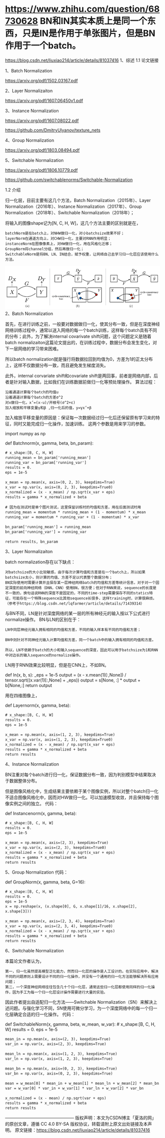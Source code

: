 https://www.zhihu.com/question/68730628
BN和IN其实本质上是同一个东西，只是IN是作用于单张图片，但是BN作用于一个batch。  
===========================================================================
https://blog.csdn.net/liuxiao214/article/details/81037416
1、综述
1.1 论文链接

1、Batch Normalization

https://arxiv.org/pdf/1502.03167.pdf

2、Layer Normalizaiton

https://arxiv.org/pdf/1607.06450v1.pdf

3、Instance Normalization

https://arxiv.org/pdf/1607.08022.pdf

https://github.com/DmitryUlyanov/texture_nets

4、Group Normalization

https://arxiv.org/pdf/1803.08494.pdf

5、Switchable Normalization

https://arxiv.org/pdf/1806.10779.pdf

https://github.com/switchablenorms/Switchable-Normalization

1.2 介绍

归一化层，目前主要有这几个方法，Batch Normalization（2015年）、Layer Normalization（2016年）、Instance Normalization（2017年）、Group Normalization（2018年）、Switchable Normalization（2018年）；

将输入的图像shape记为[N, C, H, W]，这几个方法主要的区别就是在，

    batchNorm是在batch上，对NHW做归一化，对小batchsize效果不好；
    layerNorm在通道方向上，对CHW归一化，主要对RNN作用明显；
    instanceNorm在图像像素上，对HW做归一化，用在风格化迁移；
    GroupNorm将channel分组，然后再做归一化；
    SwitchableNorm是将BN、LN、IN结合，赋予权重，让网络自己去学习归一化层应该使用什么方法。
![figure3](https://github.com/lix3972/papers/blob/master/CycleGan/picture/Figure3.png)    
2、Batch Normalization

首先，在进行训练之前，一般要对数据做归一化，使其分布一致，但是在深度神经网络训练过程中，通常以送入网络的每一个batch训练，这样每个batch具有不同的分布；此外，为了解决internal covarivate shift问题，这个问题定义是随着batch normalizaiton这篇论文提出的，在训练过程中，数据分布会发生变化，对下一层网络的学习带来困难。

所以batch normalization就是强行将数据拉回到均值为0，方差为1的正太分布上，这样不仅数据分布一致，而且避免发生梯度消失。

此外，internal corvariate shift和covariate shift是两回事，前者是网络内部，后者是针对输入数据，比如我们在训练数据前做归一化等预处理操作。
算法过程：

    沿着通道计算每个batch的均值u
    沿着通道计算每个batch的方差σ^2
    对x做归一化，x’=(x-u)/开根号(σ^2+ε)
    加入缩放和平移变量γ和β ,归一化后的值，y=γx’+β

加入缩放平移变量的原因是：保证每一次数据经过归一化后还保留原有学习来的特征，同时又能完成归一化操作，加速训练。 这两个参数是用来学习的参数。

import numpy as np

def Batchnorm(x, gamma, beta, bn_param):

    # x_shape:[B, C, H, W]
    running_mean = bn_param['running_mean']
    running_var = bn_param['running_var']
    results = 0.
    eps = 1e-5

    x_mean = np.mean(x, axis=(0, 2, 3), keepdims=True)
    x_var = np.var(x, axis=(0, 2, 3), keepdims=True0)
    x_normalized = (x - x_mean) / np.sqrt(x_var + eps)
    results = gamma * x_normalized + beta

    # 因为在测试时是单个图片测试，这里保留训练时的均值和方差，用在后面测试时用
    running_mean = momentum * running_mean + (1 - momentum) * x_mean
    running_var = momentum * running_var + (1 - momentum) * x_var

    bn_param['running_mean'] = running_mean
    bn_param['running_var'] = running_var

    return results, bn_param
    
3、Layer Normalizaiton

batch normalization存在以下缺点：

    对batchsize的大小比较敏感，由于每次计算均值和方差是在一个batch上，所以如果batchsize太小，则计算的均值、方差不足以代表整个数据分布；
    BN实际使用时需要计算并且保存某一层神经网络batch的均值和方差等统计信息，对于对一个固定深度的前向神经网络（DNN，CNN）使用BN，很方便；但对于RNN来说，sequence的长度是不一致的，换句话说RNN的深度不是固定的，不同的time-step需要保存不同的statics特征，可能存在一个特殊sequence比其他sequence长很多，这样training时，计算很麻烦。（参考于https://blog.csdn.net/lqfarmer/article/details/71439314）

与BN不同，LN是针对深度网络的某一层的所有神经元的输入按以下公式进行normalize操作。
BN与LN的区别在于：

    LN中同层神经元输入拥有相同的均值和方差，不同的输入样本有不同的均值和方差；

    BN中则针对不同神经元输入计算均值和方差，同一个batch中的输入拥有相同的均值和方差。

    所以，LN不依赖于batch的大小和输入sequence的深度，因此可以用于batchsize为1和RNN中对边长的输入sequence的normalize操作。

LN用于RNN效果比较明显，但是在CNN上，不如BN。

def ln(x, b, s):
    _eps = 1e-5
    output = (x - x.mean(1)[:,None]) / tensor.sqrt((x.var(1)[:,None] + _eps))
    output = s[None, :] * output + b[None,:]
    return output

用在四维图像上，

def Layernorm(x, gamma, beta):

    # x_shape:[B, C, H, W]
    results = 0.
    eps = 1e-5

    x_mean = np.mean(x, axis=(1, 2, 3), keepdims=True)
    x_var = np.var(x, axis=(1, 2, 3), keepdims=True0)
    x_normalized = (x - x_mean) / np.sqrt(x_var + eps)
    results = gamma * x_normalized + beta
    return results

4、Instance Normalization

BN注重对每个batch进行归一化，保证数据分布一致，因为判别模型中结果取决于数据整体分布。

但是图像风格化中，生成结果主要依赖于某个图像实例，所以对整个batch归一化不适合图像风格化中，因而对HW做归一化。可以加速模型收敛，并且保持每个图像实例之间的独立。
代码：

def Instancenorm(x, gamma, beta):

    # x_shape:[B, C, H, W]
    results = 0.
    eps = 1e-5

    x_mean = np.mean(x, axis=(2, 3), keepdims=True)
    x_var = np.var(x, axis=(2, 3), keepdims=True0)
    x_normalized = (x - x_mean) / np.sqrt(x_var + eps)
    results = gamma * x_normalized + beta
    return results
    
5、Group Normalization
代码：

def GroupNorm(x, gamma, beta, G=16):

    # x_shape:[B, C, H, W]
    results = 0.
    eps = 1e-5
    x = np.reshape(x, (x.shape[0], G, x.shape[1]/16, x.shape[2], x.shape[3]))

    x_mean = np.mean(x, axis=(2, 3, 4), keepdims=True)
    x_var = np.var(x, axis=(2, 3, 4), keepdims=True0)
    x_normalized = (x - x_mean) / np.sqrt(x_var + eps)
    results = gamma * x_normalized + beta
    return results
    
   6、Switchable Normalization

本篇论文作者认为，

    第一，归一化虽然提高模型泛化能力，然而归一化层的操作是人工设计的。在实际应用中，解决不同的问题原则上需要设计不同的归一化操作，并没有一个通用的归一化方法能够解决所有应用问题；
    第二，一个深度神经网络往往包含几十个归一化层，通常这些归一化层都使用同样的归一化操作，因为手工为每一个归一化层设计操作需要进行大量的实验。

因此作者提出自适配归一化方法——Switchable Normalization（SN）来解决上述问题。与强化学习不同，SN使用可微分学习，为一个深度网络中的每一个归一化层确定合适的归一化操作。
代码：

def SwitchableNorm(x, gamma, beta, w_mean, w_var):
    # x_shape:[B, C, H, W]
    results = 0.
    eps = 1e-5

    mean_in = np.mean(x, axis=(2, 3), keepdims=True)
    var_in = np.var(x, axis=(2, 3), keepdims=True)

    mean_ln = np.mean(x, axis=(1, 2, 3), keepdims=True)
    var_ln = np.var(x, axis=(1, 2, 3), keepdims=True)

    mean_bn = np.mean(x, axis=(0, 2, 3), keepdims=True)
    var_bn = np.var(x, axis=(0, 2, 3), keepdims=True)

    mean = w_mean[0] * mean_in + w_mean[1] * mean_ln + w_mean[2] * mean_bn
    var = w_var[0] * var_in + w_var[1] * var_ln + w_var[2] * var_bn

    x_normalized = (x - mean) / np.sqrt(var + eps)
    results = gamma * x_normalized + beta
    return results
————————————————
版权声明：本文为CSDN博主「夏洛的网」的原创文章，遵循 CC 4.0 BY-SA 版权协议，转载请附上原文出处链接及本声明。
原文链接：https://blog.csdn.net/liuxiao214/article/details/81037416
